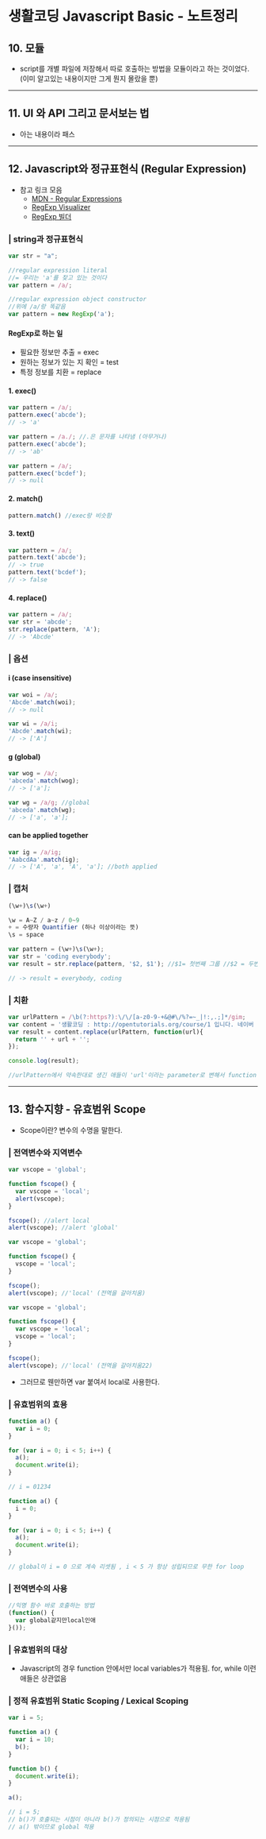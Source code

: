 # 생활코딩 Javascript Basic - 노트정리

## 10. 모듈

* script를 개별 파일에 저장해서 따로 호출하는 방법을 모듈이라고 하는 것이었다.
(이미 알고있는 내용이지만 그게 뭔지 몰랐을 뿐)

---

## 11. UI 와 API 그리고 문서보는 법

* 아는 내용이라 패스

---

## 12. Javascript와 정규표현식 (Regular Expression)

* 참고 링크 모음
  * [MDN - Regular Expressions](https://developer.mozilla.org/en-US/docs/Web/JavaScript/Guide/Regular_Expressions)
  * [RegExp Visualizer](https://regexper.com)
  * [RegExp 빌더](https://regexr.com)

### | string과 정규표현식

```javascript
var str = "a";

//regular expression literal
//= 우리는 'a'를 찾고 있는 것이다
var pattern = /a/;

//regular expression object constructor
//위에 /a/랑 똑같음
var pattern = new RegExp('a');
```

#### RegExp로 하는 일
  * 필요한 정보만 추출 = exec
  * 원하는 정보가 있는 지 확인 = test
  * 특정 정보를 치환 = replace

#### 1. exec()
```javascript
var pattern = /a/;
pattern.exec('abcde');
// -> 'a'

var pattern = /a./; //.은 문자를 나타냄 (아무거나)
pattern.exec('abcde');
// -> 'ab'

var pattern = /a/;
pattern.exec('bcdef');
// -> null
```

#### 2. match()
```javascript
pattern.match() //exec랑 비슷함
```

#### 3. text()
```javascript
var pattern = /a/;
pattern.text('abcde');
// -> true
pattern.text('bcdef');
// -> false
```

#### 4. replace()
```javascript
var pattern = /a/;
var str = 'abcde';
str.replace(pattern, 'A');
// -> 'Abcde'
```

### | 옵션

#### i (case insensitive)
```javascript
var woi = /a/;
'Abcde'.match(woi);
// -> null

var wi = /a/i;
'Abcde'.match(wi);
// -> ['A'] 
```

#### g (global)
```javascript
var wog = /a/;
'abceda'.match(wog);
// -> ['a'];

var wg = /a/g; //global
'abceda'.match(wg);
// -> ['a', 'a']; 
```

#### can be applied together
```javascript
var ig = /a/ig;
'AabcdAa'.match(ig);
// -> ['A', 'a', 'A', 'a']; //both applied
```

### | 캡처

```javascript
(\w+)\s(\w+)

\w = A~Z / a~z / 0~9
+ = 수량자 Quantifier (하나 이상이라는 뜻)
\s = space
```

```javascript
var pattern = (\w+)\s(\w+);
var str = 'coding everybody';
var result = str.replace(pattern, '$2, $1'); //$1= 첫번째 그룹 //$2 = 두번째 그룹

// -> result = everybody, coding
```

### | 치환
```javascript
var urlPattern = /\b(?:https?):\/\/[a-z0-9-+&@#\/%?=~_|!:,.;]*/gim;
var content = '생활코딩 : http://opentutorials.org/course/1 입니다. 네이버 : http://naver.com 입니다. ';
var result = content.replace(urlPattern, function(url){
  return '' + url + '';
});

console.log(result);

//urlPattern에서 약속한대로 생긴 애들이 'url'이라는 parameter로 변해서 function 안에 들어가는 것
```

---

## 13. 함수지향 - 유효범위 Scope
* Scope이란? 변수의 수명을 말한다.

### | 전역변수와 지역변수

```javascript
var vscope = 'global';

function fscope() {
  var vscope = 'local';
  alert(vscope);
}

fscope(); //alert local
alert(vscope); //alert 'global'
```

```javascript
var vscope = 'global';

function fscope() {
  vscope = 'local';
}

fscope();
alert(vscope); //'local' (전역을 갈아치움)
```

```javascript
var vscope = 'global';

function fscope() {
  var vscope = 'local';
  vscope = 'local';
}

fscope();
alert(vscope); //'local' (전역을 갈아치움22)
```
* 그러므로 웬만하면 var 붙여서 local로 사용한다.

### | 유효범위의 효용

```javascript
function a() {
  var i = 0;
}

for (var i = 0; i < 5; i++) {
  a();
  document.write(i);
}

// i = 01234
```

```javascript
function a() {
  i = 0;
}

for (var i = 0; i < 5; i++) {
  a();
  document.write(i);
}

// global이 i = 0 으로 계속 리셋됨 , i < 5 가 항상 성립되므로 무한 for loop
```

### | 전역변수의 사용

```javascript
//익명 함수 바로 호출하는 방법
(function() {
  var global같지만local인애
}());
```
### | 유효범위의 대상
* Javascript의 경우 function 안에서만 local variables가 적용됨. for, while 이런 애들은 상관없음

### | 정적 유효범위 Static Scoping / Lexical Scoping

```javascript
var i = 5;

function a() {
  var i = 10;
  b();
}

function b() {
  document.write(i);
}

a();

// i = 5;
// b()가 호출되는 시점이 아니라 b()가 정의되는 시점으로 적용됨
// a() 밖이므로 global 적용
```
